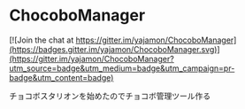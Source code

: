 ChocoboManager
==============

[![Join the chat at https://gitter.im/yajamon/ChocoboManager](https://badges.gitter.im/yajamon/ChocoboManager.svg)](https://gitter.im/yajamon/ChocoboManager?utm_source=badge&utm_medium=badge&utm_campaign=pr-badge&utm_content=badge)

チョコボスタリオンを始めたのでチョコボ管理ツール作る
